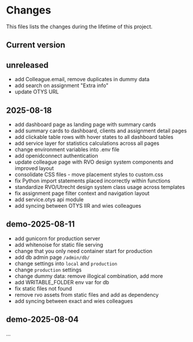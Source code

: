 # Changes
This files lists the changes during the lifetime of this project.

## Current version

## unreleased
- add Colleague.email, remove duplicates in dummy data
- add search on assignment "Extra info"
- update OTYS URL

## 2025-08-18
- add dashboard page as landing page with summary cards
- add summary cards to dashboard, clients and assignment detail pages
- add clickable table rows with hover states to all dashboard tables
- add service layer for statistics calculations across all pages
- change environment variables into .env file
- add openidconnect authentication
- update colleague page with RVO design system components and improved layout
- consolidate CSS files - move placement styles to custom.css
- fix Python import statements placed incorrectly within functions
- standardize RVO/Utrecht design system class usage across templates
- fix assignment page filter context and navigation layout
- add service.otys api module
- add syncing between OTYS IIR and wies colleagues

## demo-2025-08-11
- add gunicorn for production server
- add whitenoise for static file serving
- change that you only need container start for production
- add db admin page `/admin/db/`
- change settings into `local` and `production`
- change `production` settings
- change dummy data: remove illogical combination, add more
- add WRITABLE_FOLDER env var for db
- fix static files not found
- remove rvo assets from static files and add as dependency
- add syncing between exact and wies colleagues

## demo-2025-08-04
...

